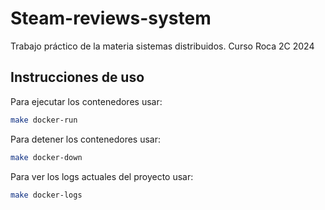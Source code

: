 # Steam-reviews-system
Trabajo práctico de la materia sistemas distribuidos. Curso Roca 2C 2024

## Instrucciones de uso

Para ejecutar los contenedores usar:

```sh
make docker-run
```

Para detener los contenedores usar:

```sh
make docker-down
```

Para ver los logs actuales del proyecto usar:
```sh
make docker-logs
```